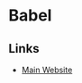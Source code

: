 # Babel

## Links

- [Main Website](https://babeljs.io)

<!-- ## Configuration

```sh
touch .babelrc || exit
```

```json
{
  "stage": 0
}
``` -->
